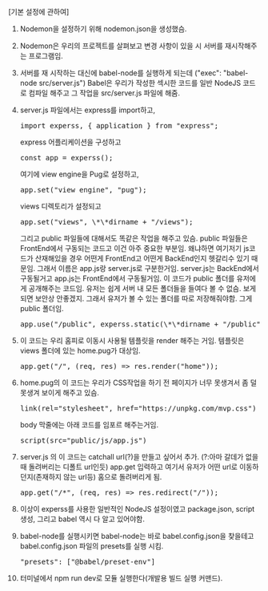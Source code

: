 [기본 설정에 관하여]

1. Nodemon을 설정하기 위해 nodemon.json을 생성했슴.
2. Nodemon은 우리의 프로젝트를 살펴보고 변경 사항이 있을 시 서버를 재시작해주는 프로그램임.
3. 서버를 재 시작하는 대신에 babel-node를 실행하게 되는데
   ("exec": "babel-node src/server.js")
   Babel은 우리가 작성한 섹시한 코드를 일반 NodeJS 코드로 컴파일 해주고
   그 작업을 src/server.js 파일에 해줌.
4. server.js 파일에서는 express를 import하고,
   <pre>import experss, { application } from "express";</pre>

   express 어플리케이션을 구성하고
   <pre>const app = experss();</pre>

   여기에 view engine을 Pug로 설정하고,
   <pre>app.set("view engine", "pug");</pre>

   views 디렉토리가 설정되고
   <pre>app.set("views", \*\*dirname + "/views");</pre>

   그리고 public 파일들에 대해서도 똑같은 작업을 해주고 있슴.
   public 파일들은 FrontEnd에서 구동되는 코드고 이건 아주 중요한 부분임.
   왜냐하면 여기저기 js코드가 산재해있을 경우 어떤게 FrontEnd고 어떤게 BackEnd인지 헷갈리수 있기 때문임.
   그래서 이름은 app.js랑 server.js로 구분한거임.
   server.js는 BackEnd에서 구동될거고 app.js는 FrontEnd에서 구동될거임.
   이 코드가 public 폴더를 유저에게 공개해주는 코드임.
   유저는 쉽게 서버 내 모든 폴더들을 들여다 볼 수 없슴. 보게 되면 보안상 안좋겠지.
   그래서 유저가 볼 수 있는 폴더를 따로 저장해줘야함. 그게 public 폴더임.
   <pre>app.use("/public", experss.static(\*\*dirname + "/public"));</pre>

5. 이 코드는 우리 홈피로 이동시 사용될 템플릿을 render 해주는 거임.
   템플릿은 views 폴더에 있는 home.pug가 대상임.
   <pre>app.get("/", (req, res) => res.render("home"));</pre>

6. home.pug의 이 코드는 우리가 CSS작업을 하기 전 페이지가 너무 못생겨서
   좀 덜 못생겨 보이게 해주고 있슴.
   <pre>link(rel="stylesheet", href="https://unpkg.com/mvp.css")</pre>

   body 막줄에는 아래 코드를 임포르 해주는거임.
   <pre>script(src="public/js/app.js")</pre>

7. server.js 의 이 코드는
   catchall url(?)을 만들고 싶어서 추가. (?:아마 갈데가 없을때 돌려버리는 디폴트 url인듯)
   app.get 입력하고 여기서 유저가 어떤 url로 이동하던지(존재하지 않는 url등) 홈으로 돌려버리게 됨.
   <pre>app.get("/*", (req, res) => res.redirect("/"));</pre>

8. 이상이 experss를 사용한 일반적인 NodeJS 설정이였고
   package.json, script 생성, 그리고 babel 역시 다 알고 있어야함.

9. babel-node를 실행시키면 babel-node는 바로 babel.config.json을 찾을테고
   babel.config.json 파일의 presets를 실행 시킴.
   <pre>"presets": ["@babel/preset-env"]</pre>
10. 터미널에서 npm run dev로 모듈 실행한다(개발용 빌드 실행 커맨드).